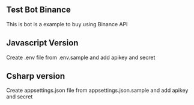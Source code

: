 ## Test Bot Binance
This is bot is a example to buy using Binance API 

## Javascript Version

Create .env file from .env.sample and add apikey and secret

## Csharp version

Create appsettings.json file from appsettings.json.sample and add apikey and secret
